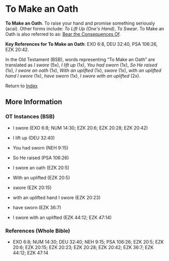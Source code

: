 # To Make an Oath
**To Make an Oath**. 
To raise your hand and promise something seriously (acai). 
Other forms include: 
*To Lift Up (One's Hand)*, *To Swear*. 
To Make an Oath is also referred to as: 
[Bear the Consequences Of](BearTheConsequencesOf.md). 


**Key References for To Make an Oath**: 
EXO 6:8, DEU 32:40, PSA 106:26, EZK 20:42. 


In the Old Testament (BSB), words representing “To Make an Oath” are translated as 
*I swore* (5x), *I lift up* (1x), *You had sworn* (1x), *So He raised* (1x), *I swore an oath* (1x), *With an uplifted* (1x), *swore* (1x), *with an uplifted hand I swore* (1x), *have sworn* (1x), *I swore with an uplifted* (2x). 




Return to [Index](00-Index.md)

## More Information

### OT Instances (BSB)

* I swore (EXO 6:8; NUM 14:30; EZK 20:6; EZK 20:28; EZK 20:42)

* I lift up (DEU 32:40)

* You had sworn (NEH 9:15)

* So He raised (PSA 106:26)

* I swore an oath (EZK 20:5)

* With an uplifted (EZK 20:5)

* swore (EZK 20:15)

* with an uplifted hand I swore (EZK 20:23)

* have sworn (EZK 36:7)

* I swore with an uplifted (EZK 44:12; EZK 47:14)



### References (Whole Bible)

* EXO 6:8; NUM 14:30; DEU 32:40; NEH 9:15; PSA 106:26; EZK 20:5; EZK 20:6; EZK 20:15; EZK 20:23; EZK 20:28; EZK 20:42; EZK 36:7; EZK 44:12; EZK 47:14



